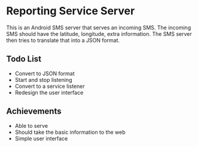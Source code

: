 Reporting Service Server
========================

This is an Android SMS server that serves an incoming SMS. The incoming SMS should have the latitude, longitude, extra information. The SMS server then tries to translate that into a JSON format.

Todo List
---------
* Convert to JSON format
* Start and stop listening
* Convert to a service listener
* Redesign the user interface

Achievements
------------
* Able to serve
* Should take the basic information to the web
* Simple user interface
